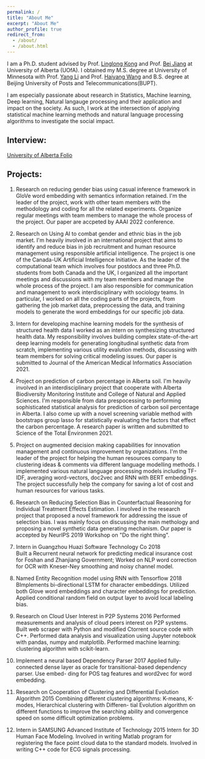 ```yaml
---
permalink: /
title: "About Me"
excerpt: "About Me"
author_profile: true
redirect_from: 
  - /about/
  - /about.html
---
```


I am a Ph.D. student advised by Prof. [Linglong Kong](https://sites.ualberta.ca/~lkong/) and Prof. [Bei Jiang](https://sites.ualberta.ca/~bei1/) at University of Alberta (UOfA). I obtained my M.S. degree at University of Minnesota with Prof. [Yang Li](https://yangli-stat.github.io/) and Prof. [Haiyang Wang](https://www.d.umn.edu/~haiyang/) and B.S. degree at Beijing University of Posts and Telecommunications(BUPT).

I am especially passionate about research in Statistics, Machine learning, Deep learning, Natural langauge processing and their application and impact on the society. As such, I work at the intersection of applying statistical machine learning methods and natural language processing algorithms to investigate the social impact.

## Interview:
[University of Alberta Folio](https://www.ualberta.ca/folio/2022/09/ai-researchers-improve-method-for-removing-gender-bias-in-natural-language-processing.html)


## Projects:
1. Research on reducing gender bias using casual inference framework in GloVe word embedding with semantics information retained. 
I'm the leader of the project, work with other team members with the methodology and coding for all the related experiments. Organize regular meetings with team members to manage the whole process of the project. Our paper are accpeted by AAAI 2022 conference. 

2. Research on Using AI to combat gender and ethnic bias in the job market.
I'm heavily involved in an international project that aims to identify and reduce bias in job recruitment and human resource management using responsible artificial intelligence. The project is one of the Canada-UK Artificial Intelligence Initiative. As the leader of the computational team which involves four postdocs and three Ph.D. students from both Canada and the UK, I organized all the important meetings and discussions with my team members and manage the whole process of the project. I am also responsible for communication and management to work interdisciplinary with sociology teams. In particular, I worked on all the coding parts of the projects, from gathering the job market data, preprocessing the data, and training models to generate the word embeddings for our specific job data.

3. Intern for developing machine learning models for the synthesis of structured health data
I worked as an intern on synthesizing structured health data. My responsibility involves building complex state-of-the-art deep learning models for generating longitudinal synthetic data from scratch, implementing various utility evalution methods, discussing with team members for solving critical modeling issues. Our paper is submitted to Journal of the American Medical Informatics Association 2021.

4. Project on prediction of carbon percentage in Alberta soil.
I'm heavily involved in an interdisciplinary project that cooperate with Alberta Biodiversity Monitoring Institute and College of Natural and Applied Sciences. I'm responsible from data prespocessing to performing sophisticated statistical analysis for prediction of carbon soil percentage in Alberta.  I also come up with a novel screening variable method with bootstraps group lasso for statistically evaluating the factors that effect the carbon percentage. A research paper is written and submitted to Science of the Total Environmen 2021.

5. Project on augmented decision making capabilities for innovation management and continuous improvement by organizations.
I'm the leader of the project for helping the human resources company to clustering ideas & comments via different language modelling methods. I implemented various natural language processing models including TF-IDF, averaging word-vectors, doc2vec and RNN with BERT embeddings. The project successfully help the company for saving a lot of cost and human resources for various tasks.

6. Research on Reducing Selection Bias in Counterfactual Reasoning for Individual Treatment Effects Estimation.
I involved in the research project that proposed a novel framework for addressing the issue of selection bias. I was mainly focus on discussing the main methology and proposing a novel synthetic data generating mechanism. Our paper is accepted by NeurIPS 2019 Workshop on "Do the right thing".


2. Intern in Guangzhou Huazi Software Technology Co  2018 \
Built a Recurrent neural network for predicting medical insurance cost for Foshan and Zhanjiang Government; Worked on NLP word correction for OCR with Kneser-Ney smoothing and noisy channel model.

3. Named Entity Recognition model using RNN with Tensorflow 2018\
BImplements bi-directional LSTM for character embeddings. Utilized both Glove word embeddings and character embeddings for prediction. Applied conditional random field on output layer to avoid local labeling bias.

4. Research on Cloud User Interest in P2P Systems 2016
Performed measurements and analysis of cloud peers interest on P2P systems. Built web scraper with Python and modified Ctorrent source code with C++. Performed data analysis and visualization using Jupyter notebook with pandas, numpy and matplotlib. Performed machine learning: clustering algorithm with scikit-learn.

5. Implement a neural based Dependency Parser 2017
Applied fully-connected dense layer as oracle for transitional-based dependency parser. Use embed- ding for POS tag features and word2vec for word embedding.

6. Research on Cooperation of Clustering and Differential Evolution Algorithm 2015
Combining different clustering algorithms: K-means, K-modes, Hierarchical clustering with Differen- tial Evolution algorithm on different functions to improve the searching ability and convergence speed on some difficult optimization problems.

7. Intern in SAMSUNG Advanced Institute of Technology 2015
Intern for 3D Human Face Modeling. Involved in writing Matlab program for registering the face point cloud data to the standard models. Involved in writing C++ code for ECG signals processing.


